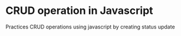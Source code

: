 # CRUD operation in Javascript
Practices CRUD operations using javascript by creating status update
